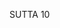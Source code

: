 SUTTA 10

[^133]: This is one of the most important suttas in the Pati Canon, containing the most comprehensive statement of the most direct way to the attainment of the Buddhist goal. Virtually the identical sutta is found as well at DN 22, though with an expanded analysis of the Four Noble Truths attached, which accounts for its greater length. The sutta, its commentary, and copious extracts from its difficult but illuminating subcommentary have been presented together in translation by Soma Thera in The Way of Mindfulness. A very readable translation of the
sutta, with a modern commentary excelling in clarity and depth, will be found in Nyanaponika Thera, The Heart of Buddhist Meditation.

[^134]: This town is said by some scholars to have been in the vicinity of modern Delhi.

[^135]: The Pali reads ekāyano ayam bhikkhave maggo, and virtually all translators understand this as a statement upholding satipatṭhāna as an exclusive path. Thus Ven. Soma renders it: "This is the only way, O bhikkhus," and Ven. Nyanaponika: "This is the sole way, monks." Nm, however, points out that ekāyana magga at MN 12.37-42 has the unambiguous contextual meaning of "a path that goes in one way only," and so he rendered the phrase in this passage, too. The expression used here, "the direct path," is an attempt to preserve this meaning in a more streamlined phrasing. MA explains ekāyana magga as a single path, not a divided path; as a way that has to be walked by oneself alone, without a companion; and as a way that goes to one goal, Nibbāna. Though there is neither canonical nor commentarial basis for this view, it might be maintained that satipatṭhāna is called ekāyana magga, the direct path, to distinguish it from the approach to meditative attainment that proceeds through the jhānas or brahmavihäras. While the latter can lead to Nibbāna, they do not do so necessarily but can lead to sidetracks, whereas satipatṭhāna leads invariably to the final goal.

[^136]: The word satipatṭhāna is a compound term. The first part, sati, originally meant "memory," but in Pali Buddhist usage it far more frequently bears the meaning of attentiveness directed to the present - hence the makeshift rendering "mindfulness." The second part is explained in two ways: either as a shortened form of upatṭhāna, meaning "setting up" or "establishing" - here, of mindfulness; or as patthāna, meaning "domain" or "foundation" again, of mindfulness. Thus the four satipatṭhānas may be understood as either the four ways of setting up mindfulness or as the four objective domains of mindfulness, to be amplified in the rest of the sutta. The former seems to be the etymologically correct derivation (confirmed by
the Sanskrit sm_tyupasthāna), but the Pali commentators, while admitting both explanations, have a predilection for the latter.

[^137]: MA says that in this context, "bhikkhu" is a term indicating a person who earnestly endeavours to accomplish the practice of the teaching: "Whoever undertakes that practice...is here comprised under the term 'bhikkhu.'"

[^138]: The repetition in the phrase "contemplating the body as a body" (käye käyänupassī), according to MA, has the purpose of precisely determining the object of contemplation and of isolating that object from others with which it might be confused. Thus, in this practice, the body should be contemplated as such, and not one's feelings, ideas, and emotions concerning it. The phrase also means that the body should be contemplated simply as a body and not as a man, a woman, a self, or a living being. Similar considerations apply to the repetitions in the case of each of the other three foundations of mindfulness. "Covetousness and grief," MA says, stands for sensual desire and ill will, the principal hindrances that must be overcome for the practice to succeed, enumerated separately below in §36.

[^139]: The structure of this sutta is fairly simple. Following the preamble, the body of the discourse falls into four parts by way of the four foundations of mindfulness:
I. Contemplation of the body, which comprises fourteen exercises: mindfulness of breathing; contemplation of the four postures; full awareness; attention to foulness; attention to the elements; and nine "charnel ground contemplations" - reflection on corpses in different stages of decomposition.
II. Contemplation of feeling, considered one exercise.
III. Contemplation of mind, also one exercise.
IV. Contemplation of mind-objects, which has five subdivisions - the five hindrances; the five aggregates; the six sense bases; the seven enlightenment factors; and the Four Noble Truths.
Thus the sutta expounds altogether twenty-one exercises in contemplation. Each exercise in turn has two aspects: the basic exercise, explained first, and a supple-
mentary section on insight (essentially the same for all the exercises), which indicates how the contemplation is to be developed to deepen understanding of the phenomenon under investigation.
Finally the sutta concludes with a statement of assurance in which the Buddha personally vouches for the effectiveness of the method by declaring the fruits of continuous practice to be either arahantship or non-returning.

[^140]: The practice of mindfulness of breathing (ānāpānasati) involves no deliberate attempt to regulate the breath, as in hatha yoga, but a sustained effort to fix awareness on the breath as it moves in and out in its natural rhythm. Mindfulness is set up at the nostrils or the upper lip, wherever the impact of the breath is felt most distinctly; the length of the breath is noted but not consciously controlled. The complete development of this meditation method is expounded in MN 118. For an organised collection of texts on this subject, see Bhikkhu Nānamoli, Mindfulness of Breathing. See too Vsm VIII, 145-244.

[^141]: MA: The phrase "experiencing the whole body" (sabbakāyapatisamivedī) means that the meditator becomes aware of each in-and-out breath through the three phases of its beginning, middle, and end.

[^142]: The "bodily formation" (käyasankhāra) is defined at MN 44.13 as in-and-out breathing itself. Thus, as MA explains, with the successful development of the practice, the meditator's breathing becomes increasingly quiet, tranquil, and peaceful.

[^143]: MA: "Internally": contemplating the breathing in his own body. "Externally": contemplating the breathing occurring in the body of another. "Internally and externally": contemplating the breathing in his own body and in the body of another alternately, with uninterrupted attention. A similar explanation applies to the refrain that follows each of the other sections, except that under the contemplation of feeling, mind, and mind-objects, the contemplation externally, apart from those possessing telepathic powers, must be inferential.

[^144]: MA: The "arising factors" (samudayadhammā) for the body are the conditions on account of which the body
has arisen - namely, ignorance, craving, kamma, and food - together with the concrete fact of the moment-bymoment origination of material phenomena in the body. In the case of mindfulness of breathing, an additional arising factor mentioned by the commentaries is the physiological apparatus of respiration. The "vanishing factors" (vayadhammā) for the body are the cessation of the causal conditions and the momentary dissolution of material phenomena in the body.

[^145]: MA: For the sake of a wider and wider and higher and higher measure of knowledge and mindfulness.

[^146]: The understanding of the bodily postures referred to in this exercise is not our ordinary natural knowledge of our bodily activity, but a close, constant, and careful awareness of the body in every position, coupled with an analytical examination intended to dispel the delusion of a self as the agent of bodily movement.

[^147]: Sampajañña, also translated as "clear comprehension" (Soma, Nyanaponika), is analysed in the commentaries into four types: full awareness of the purpose of one's action; full awareness of the suitability of one's means; full awareness of the domain, that is, not abandoning the subject of meditation during one's daily routine; and full awareness of reality, the knowledge that behind one's activities there is no abiding self. See The Way of Mindfulness, pp. 60-100; The Heart of Buddhist Meditation, pp. 46-55.

[^148]: In later Pali works the brain is added to the above list to form thirty-two parts. The details of this meditation practice are explained at Vsm VIII, 42-144.

[^149]: These four elements are explained by Buddhist tradition as the primary attributes of matter - solidity, cohesioni, heat, and distension. The detailed explanation is found at Vsm XI, 27-117.

[^150]: The phrase "as though" (seyyathäpi) suggests that this meditation, and those to follow, need not be based upon an actual encounter with a corpse in the state of decay described, but can be performed as an imaginative exercise. "This same body" is, of course, the meditator's own body.

[^151]: Each of the four types of corpse mentioned here, and the
three types below, may be taken as a separate and selfsufficient subject of meditation; or the entire set may be used as a progressive series for impressing on the mind the idea of the body's transience and insubstantiality. The progression continues in $\S \S 26-30$.

[^152]: Feeling (vedana) signifies the affective quality of experience, bodily and mental, either pleasant, painful, or neither, i.e., neutral feeling. Examples of the "worldly" and "unworldly" forms of these feelings are given at MN 137.9-15 under the rubric of the six kinds of joy, grief, and equanimity based respectively on the household life and renunciation.

[^153]: The arising and vanishing factors for feeling are the same as those for the body (see n.144) except that food is replaced by contact, since contact is the condition for feeling (see MN 9.42).

[^154]: Mind (citta) as an object of contemplation refers to the general state and level of consciousness. Since consciousness itself, in its own nature, is the bare knowing or cognizing of an object, the quality of any state of mind is determined by its associated mental factors, such as lust, hate, and delusion or their opposites, as mentioned by the sutta.

[^155]: The paired examples of citta given in this passage contrast states of mind of wholesome and unwholesome, or developed and undeveloped character. An exception, however, is the pair "contracted" and "distracted," which are both unwholesome, the former due to sloth and torpor, the latter due to restlessness and remorse. MA explains "exalted mind" and "unsurpassed mind" as the mind pertaining to the level of the jhānas and immaterial meditative attainments, and "unexalted mind" and "surpassed mind" as the mind pertaining to the level of sense-sphere consciousness. "Liberated mind" must be understood as a mind temporarily and partly freed from defilements through insight or the jhānas. Since the practice of satipatṭhāna pertains to the preliminary phase of the path aimed at the supramundane paths of deliverance, this last category should not be understood as a mind liberated through attainment of the supramundane paths.

[^156]: The arising and vanishing factors of mind are the same
as those for the body except that food is replaced by mentality-materiality, since the latter is the condition for consciousness (see DN 15.22/ii.63).

[^157]: The word rendered here as "mind-objects" is the polymorphous dhammā. In this context dhammā can be understood as comprising all phenomena classified by way of the categories of the Dhamma, the Buddha's teaching of actuality. This contemplation reaches its climax in the penetration of the teaching at the heart of the Dhamma the Four Noble Truths.

[^158]: The five hindrances (pañcanīvaraṇā) are the main inner impediments to the development of concentration and insight. Sensual desire arises through attending unwisely to a sensually attractive object and is abandoned by meditation on a foul object (as in §10 and $\S \S 14-30$ ); ill will arises through attending unwisely to a repugnant object and is abandoned by developing loving-kindness; sloth and torpor arise by submitting to boredom and laziness and are abandoned by arousing energy; restlessness and remorse arise through unwisely reflecting on disturbing thoughts and are abandoned by wisely reflecting on tranquillity; doubt arises through unwisely reflecting on dubious matters and is abandoned by study, investigation, and inquiry. The hindrances are fully eradicated only by the supramundane paths. For a fuller treatment, see The Way of Mindfulness, pp. 119-130; Nyanaponika Thera, The Five Mental Hindrances; and also below, MN 27.18 and MN 39.13-14.

[^159]: The five aggregates affected by clinging (pañc'upādānakkhandhā) are the five groups of factors comprising the individual personality. The aggregates are discussed in the Introduction, p. 26, and are analysed and explained in terms of their origin and disappearance at MN 109.9.

[^160]: The internal bases are, as shown, the six sense faculties; the external bases, their respective objects. The fetter that arises dependent upon the pairs may be understood by way of the ten fetters explained in the Introduction, pp. 42-43, or more simply as attraction (greed), aversion (hatred), and the underlying delusion.

[^161]: How the seven enlightenment factors unfold in progres-
sive sequence is explained at MN 118.29-40. For a more detailed discussion, see Piyadassi Thera, The Seven Factors of Enlightenment.

[^162]: "Investigation of states" (dhammavicaya) means the scrutiny of the mental and physical phenomena presented to the meditator's mind by mindfulness.

[^163]: The commentaries explain in detail the conditions that conduce to the maturation of the enlightenment factors. See The Way of Mindfulness, pp. 134-149.

[^164]: With this section, the contemplation of dhamma as mindobjects culminates in the understanding of the Dhamma in its core formulation as the Four Noble Truths. The longer Mahāsatipatṭhāna Sutta of the Digha Nikāya gives extended definitions and elaborations of each of the truths.

[^165]: Final knowledge, añña, is the arahant's knowledge of final deliverance. Non-return (anägämitā) is, of course, the state of a non-returner, who is reborn in a higher world where he attains final Nibbāna without ever returning to the human world.

